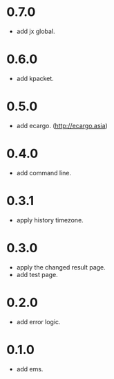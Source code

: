 # 0.7.0
* add jx global.

# 0.6.0
* add kpacket.

# 0.5.0
* add ecargo. (http://ecargo.asia)

# 0.4.0
* add command line.

# 0.3.1
* apply history timezone.

# 0.3.0
* apply the changed result page.
* add test page.

# 0.2.0
* add error logic.

# 0.1.0
* add ems.
